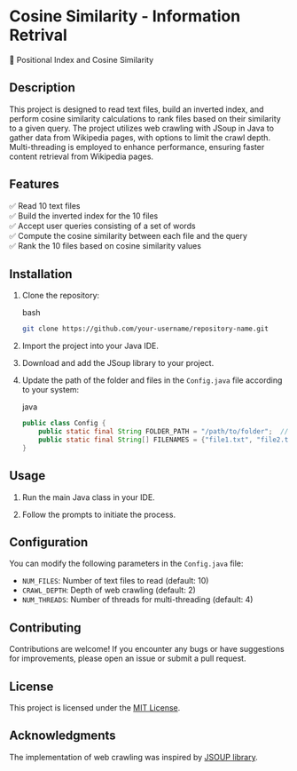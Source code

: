 Cosine Similarity - Information Retrival
================================================
🔎 Positional Index and Cosine Similarity

Description
-----------

This project is designed to read text files, build an inverted index, and perform cosine similarity calculations to rank files based on their similarity to a given query. The project utilizes web crawling with JSoup in Java to gather data from Wikipedia pages, with options to limit the crawl depth. Multi-threading is employed to enhance performance, ensuring faster content retrieval from Wikipedia pages.

Features
--------

✅ Read 10 text files  
✅ Build the inverted index for the 10 files  
✅ Accept user queries consisting of a set of words  
✅ Compute the cosine similarity between each file and the query  
✅ Rank the 10 files based on cosine similarity values

Installation
------------

1.  Clone the repository:
    
    bash
    
    ```bash
    git clone https://github.com/your-username/repository-name.git
    ```
    
2.  Import the project into your Java IDE.
    
3.  Download and add the JSoup library to your project.
    
4.  Update the path of the folder and files in the `Config.java` file according to your system:
    
    java
    
    ```java
    public class Config {
        public static final String FOLDER_PATH = "/path/to/folder";  // Update folder path
        public static final String[] FILENAMES = {"file1.txt", "file2.txt", ..., "file10.txt"};  // Update file names
    }
    ```
    

Usage
-----

1.  Run the main Java class in your IDE.
    
2.  Follow the prompts to initiate the process.
    

Configuration
-------------

You can modify the following parameters in the `Config.java` file:

*   `NUM_FILES`: Number of text files to read (default: 10)
*   `CRAWL_DEPTH`: Depth of web crawling (default: 2)
*   `NUM_THREADS`: Number of threads for multi-threading (default: 4)

Contributing
------------

Contributions are welcome! If you encounter any bugs or have suggestions for improvements, please open an issue or submit a pull request.

License
-------

This project is licensed under the [MIT License](LICENSE).

Acknowledgments
---------------

The implementation of web crawling was inspired by [JSOUP library]([https://github.com/xyz/xyz-library](https://github.com/jhy/jsoup)).
